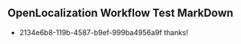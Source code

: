 ## OpenLocalization Workflow Test MarkDown
* 2134e6b8-119b-4587-b9ef-999ba4956a9f 
thanks!<!--HONumber=Mar16_HO2-->
